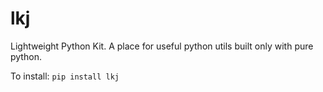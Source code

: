
# lkj

Lightweight Python Kit. A place for useful python utils built only with pure python. 


To install:	```pip install lkj```
